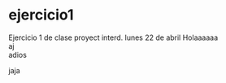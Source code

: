 # ejercicio1
Ejercicio 1 de clase proyect interd. lunes 22 de abril
Holaaaaaa  
aj  
adios  
  
jaja

